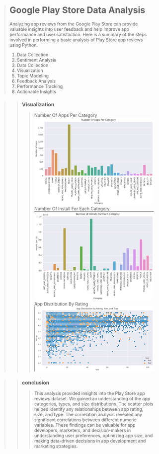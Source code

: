 > # Google Play Store Data Analysis 
> Analyzing app reviews from the Google Play Store can provide valuable insights into user feedback and help improve app performance and user satisfaction. Here is a summary of the steps involved in performing a basic analysis of Play Store app reviews using Python.
> 1. Data Collection
> 2. Sentiment Analysis
> 3. Data Collection
> 4. Visualization
> 5. Topic Modeling
> 6. Feedback Analysis
> 7. Performance Tracking
> 8. Actionable Insights

>> ### Visualization
>>> Number Of Apps Per Category
![Number Of Apps Per Category](https://github.com/deepakkush02/Play-Store-Data-Analysis/blob/main/Number%20Of%20Apps%20Per%20Category.png)
>>> Number Of Install For Each Category
![Number Of Install For Each Category](https://github.com/deepakkush02/Play-Store-Data-Analysis/blob/main/Number%20Of%20Install%20For%20Each%20Category.png)
>>> App Distribution By Rating
![App Distribution By Rating](https://github.com/deepakkush02/Play-Store-Data-Analysis/blob/main/App%20Distribution%20By%20Rating.png)



>> ### conclusion 
>>> This analysis provided insights into the Play Store app reviews dataset. We gained an understanding of the app categories, types, and size distributions. The scatter plots helped identify any relationships between app rating, size, and type. The correlation analysis revealed any significant correlations between different numeric variables.
>>> These findings can be valuable for app developers, marketers, and decision-makers in understanding user preferences, optimizing app size, and making data-driven decisions in app development and marketing strategies.
